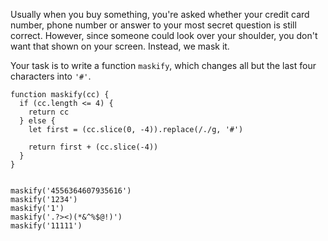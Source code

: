 Usually when you buy something, you're asked whether your credit card number, phone number or answer to your most secret question is still correct. However, since someone could look over your shoulder, you don't want that shown on your screen. Instead, we mask it.

Your task is to write a function `maskify`, which changes all but the last four characters into `'#'`.

````
function maskify(cc) {
  if (cc.length <= 4) {
    return cc
  } else { 
    let first = (cc.slice(0, -4)).replace(/./g, '#')
    
    return first + (cc.slice(-4))
  }
}


maskify('4556364607935616')
maskify('1234')
maskify('1')
maskify('.?><)(*&^%$@!)')
maskify('11111')
````
